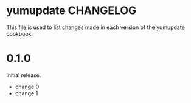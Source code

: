 # yumupdate CHANGELOG

This file is used to list changes made in each version of the yumupdate cookbook.

# 0.1.0

Initial release.

- change 0
- change 1

